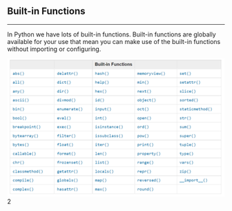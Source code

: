 ## Built-in Functions
---

In Python we have lots of built-in functions. Built-in functions are globally available for your use that mean you can make use of the built-in functions without importing or configuring.

![Built-in_Functions](../../assets/builtin-functions.png)2